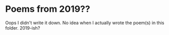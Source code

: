Poems from 2019??
=================

Oops I didn't write it down. No idea when I actually wrote the poem(s) in this folder. 2019-ish?
